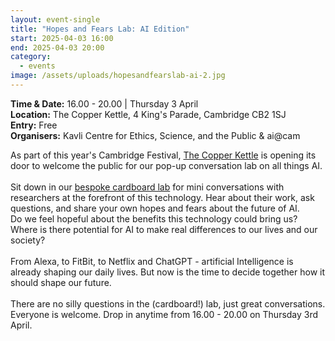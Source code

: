 ```yaml
---
layout: event-single
title: "Hopes and Fears Lab: AI Edition"
start: 2025-04-03 16:00
end: 2025-04-03 20:00
category:
  - events
image: /assets/uploads/hopesandfearslab-ai-2.jpg
---
```

**T﻿ime & Date:** 16.00 - 20.00 | Thursday 3 April\
**Location:** The Copper Kettle, 4 King's Parade, Cambridge CB2 1SJ\
**E﻿ntry:** Free \
**Organisers:** Kavli Centre for Ethics, Science, and the Public & ai@cam

As part of this year's Cambridge Festival, [The Copper Kettle](https://www.copperkettlecambridge.co.uk/) is opening its door to welcome the public for our pop-up conversation lab on all things AI. \
\
Sit down in our [bespoke cardboard lab](https://www.kcesp.ac.uk/hopes-and-fears-lab-ai-edition-videos/) for mini conversations with researchers at the forefront of this technology. Hear about their work, ask questions, and share your own hopes and fears about the future of AI. 
\
Do we feel hopeful about the benefits this technology could bring us? Where is there potential for AI to make real differences to our lives and our society? \
\
From Alexa, to FitBit, to Netflix and ChatGPT - artificial Intelligence is already shaping our daily lives. But now is the time to decide together how it should shape our future.\
\
There are no silly questions in the (cardboard!) lab, just great conversations. Everyone is welcome. Drop in anytime from 16.00 - 20.00 on Thursday 3rd April.